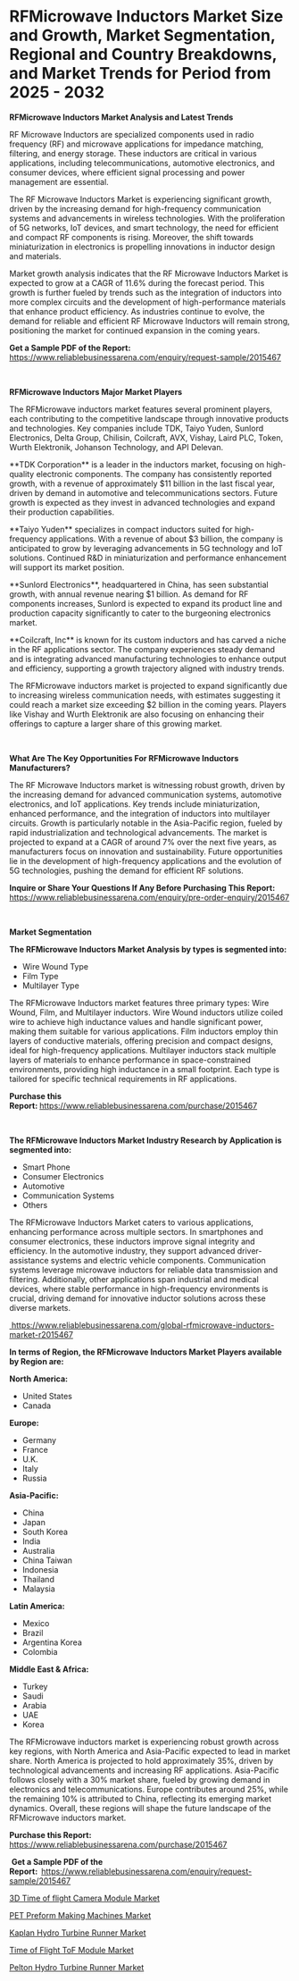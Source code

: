 <p><h1>RFMicrowave Inductors Market Size and Growth, Market Segmentation, Regional and Country Breakdowns, and Market Trends for Period from 2025 -  2032</h1></p><p><strong>RFMicrowave Inductors Market Analysis and Latest Trends</strong></p>
<p><p>RF Microwave Inductors are specialized components used in radio frequency (RF) and microwave applications for impedance matching, filtering, and energy storage. These inductors are critical in various applications, including telecommunications, automotive electronics, and consumer devices, where efficient signal processing and power management are essential.</p><p>The RF Microwave Inductors Market is experiencing significant growth, driven by the increasing demand for high-frequency communication systems and advancements in wireless technologies. With the proliferation of 5G networks, IoT devices, and smart technology, the need for efficient and compact RF components is rising. Moreover, the shift towards miniaturization in electronics is propelling innovations in inductor design and materials.</p><p>Market growth analysis indicates that the RF Microwave Inductors Market is expected to grow at a CAGR of 11.6% during the forecast period. This growth is further fueled by trends such as the integration of inductors into more complex circuits and the development of high-performance materials that enhance product efficiency. As industries continue to evolve, the demand for reliable and efficient RF Microwave Inductors will remain strong, positioning the market for continued expansion in the coming years.</p></p>
<p><strong>Get a Sample PDF of the Report:&nbsp;</strong> <a href="https://www.reliablebusinessarena.com/enquiry/request-sample/2015467?utm_campaign=2217&utm_medium=2&utm_source=Github&utm_content=ia&utm_term=29032025&utm_id=rfmicrowave-inductors">https://www.reliablebusinessarena.com/enquiry/request-sample/2015467</a></p>
<p>&nbsp;</p>
<p><strong>RFMicrowave Inductors Major Market Players</strong></p>
<p><p>The RFMicrowave inductors market features several prominent players, each contributing to the competitive landscape through innovative products and technologies. Key companies include TDK, Taiyo Yuden, Sunlord Electronics, Delta Group, Chilisin, Coilcraft, AVX, Vishay, Laird PLC, Token, Wurth Elektronik, Johanson Technology, and API Delevan.</p><p>**TDK Corporation** is a leader in the inductors market, focusing on high-quality electronic components. The company has consistently reported growth, with a revenue of approximately $11 billion in the last fiscal year, driven by demand in automotive and telecommunications sectors. Future growth is expected as they invest in advanced technologies and expand their production capabilities.</p><p>**Taiyo Yuden** specializes in compact inductors suited for high-frequency applications. With a revenue of about $3 billion, the company is anticipated to grow by leveraging advancements in 5G technology and IoT solutions. Continued R&D in miniaturization and performance enhancement will support its market position.</p><p>**Sunlord Electronics**, headquartered in China, has seen substantial growth, with annual revenue nearing $1 billion. As demand for RF components increases, Sunlord is expected to expand its product line and production capacity significantly to cater to the burgeoning electronics market.</p><p>**Coilcraft, Inc** is known for its custom inductors and has carved a niche in the RF applications sector. The company experiences steady demand and is integrating advanced manufacturing technologies to enhance output and efficiency, supporting a growth trajectory aligned with industry trends.</p><p>The RFMicrowave inductors market is projected to expand significantly due to increasing wireless communication needs, with estimates suggesting it could reach a market size exceeding $2 billion in the coming years. Players like Vishay and Wurth Elektronik are also focusing on enhancing their offerings to capture a larger share of this growing market.</p></p>
<p>&nbsp;</p>
<p><strong>What Are The Key Opportunities For RFMicrowave Inductors Manufacturers?</strong></p>
<p><p>The RF Microwave Inductors market is witnessing robust growth, driven by the increasing demand for advanced communication systems, automotive electronics, and IoT applications. Key trends include miniaturization, enhanced performance, and the integration of inductors into multilayer circuits. Growth is particularly notable in the Asia-Pacific region, fueled by rapid industrialization and technological advancements. The market is projected to expand at a CAGR of around 7% over the next five years, as manufacturers focus on innovation and sustainability. Future opportunities lie in the development of high-frequency applications and the evolution of 5G technologies, pushing the demand for efficient RF solutions.</p></p>
<p><strong>Inquire or Share Your Questions If Any Before Purchasing This Report:</strong> <a href="https://www.reliablebusinessarena.com/enquiry/pre-order-enquiry/2015467?utm_campaign=2217&utm_medium=2&utm_source=Github&utm_content=ia&utm_term=29032025&utm_id=rfmicrowave-inductors">https://www.reliablebusinessarena.com/enquiry/pre-order-enquiry/2015467</a></p>
<p>&nbsp;</p>
<p><strong>Market Segmentation</strong></p>
<p><strong>The RFMicrowave Inductors Market Analysis by types is segmented into:</strong></p>
<p><ul><li>Wire Wound Type</li><li>Film Type</li><li>Multilayer Type</li></ul></p>
<p><p>The RFMicrowave Inductors market features three primary types: Wire Wound, Film, and Multilayer inductors. Wire Wound inductors utilize coiled wire to achieve high inductance values and handle significant power, making them suitable for various applications. Film inductors employ thin layers of conductive materials, offering precision and compact designs, ideal for high-frequency applications. Multilayer inductors stack multiple layers of materials to enhance performance in space-constrained environments, providing high inductance in a small footprint. Each type is tailored for specific technical requirements in RF applications.</p></p>
<p><strong>Purchase this Report:&nbsp;</strong><a href="https://www.reliablebusinessarena.com/purchase/2015467?utm_campaign=2217&utm_medium=2&utm_source=Github&utm_content=ia&utm_term=29032025&utm_id=rfmicrowave-inductors">https://www.reliablebusinessarena.com/purchase/2015467</a></p>
<p>&nbsp;</p>
<p><strong>The RFMicrowave Inductors Market Industry Research by Application is segmented into:</strong></p>
<p><ul><li>Smart Phone</li><li>Consumer Electronics</li><li>Automotive</li><li>Communication Systems</li><li>Others</li></ul></p>
<p><p>The RFMicrowave Inductors Market caters to various applications, enhancing performance across multiple sectors. In smartphones and consumer electronics, these inductors improve signal integrity and efficiency. In the automotive industry, they support advanced driver-assistance systems and electric vehicle components. Communication systems leverage microwave inductors for reliable data transmission and filtering. Additionally, other applications span industrial and medical devices, where stable performance in high-frequency environments is crucial, driving demand for innovative inductor solutions across these diverse markets.</p></p>
<p><a href="https://www.reliablebusinessarena.com/global-rfmicrowave-inductors-market-r2015467?utm_campaign=2217&utm_medium=2&utm_source=Github&utm_content=ia&utm_term=29032025&utm_id=rfmicrowave-inductors">&nbsp;https://www.reliablebusinessarena.com/global-rfmicrowave-inductors-market-r2015467</a></p>
<p><strong>In terms of Region, the RFMicrowave Inductors Market Players available by Region are:</strong></p>
<p>
    <p> <strong> North America: </strong>
        <ul>
            <li>United States</li>
            <li>Canada</li>
        </ul>
        </p> 
    <p> <strong> Europe: </strong>
        <ul>
            <li>Germany</li>
            <li>France</li>
            <li>U.K.</li>
            <li>Italy</li>
            <li>Russia</li>
        </ul>
        </p> 
    <p> <strong> Asia-Pacific: </strong>
        <ul>
            <li>China</li>
            <li>Japan</li>
            <li>South Korea</li>
            <li>India</li>
            <li>Australia</li>
            <li>China Taiwan</li>
            <li>Indonesia</li>
            <li>Thailand</li>
            <li>Malaysia</li>
        </ul>
        </p> 
    <p> <strong> Latin America: </strong>
        <ul>
            <li>Mexico</li>
            <li>Brazil</li>
            <li>Argentina Korea</li>
            <li>Colombia</li>
        </ul>
        </p> 
    <p> <strong> Middle East & Africa: </strong>
        <ul>
            <li>Turkey</li>
            <li>Saudi</li>
            <li>Arabia</li>
            <li>UAE</li>
            <li>Korea</li>
        </ul>
    </p>
    </p>
<p><p>The RFMicrowave inductors market is experiencing robust growth across key regions, with North America and Asia-Pacific expected to lead in market share. North America is projected to hold approximately 35%, driven by technological advancements and increasing RF applications. Asia-Pacific follows closely with a 30% market share, fueled by growing demand in electronics and telecommunications. Europe contributes around 25%, while the remaining 10% is attributed to China, reflecting its emerging market dynamics. Overall, these regions will shape the future landscape of the RFMicrowave inductors market.</p></p>
<p><strong>Purchase this Report: </strong><a href="https://www.reliablebusinessarena.com/purchase/2015467?utm_campaign=2217&utm_medium=2&utm_source=Github&utm_content=ia&utm_term=29032025&utm_id=rfmicrowave-inductors">https://www.reliablebusinessarena.com/purchase/2015467</a></p>
<p>&nbsp;<strong>Get a Sample PDF of the Report:&nbsp;&nbsp;</strong><a href="https://www.reliablebusinessarena.com/enquiry/request-sample/2015467?utm_campaign=2217&utm_medium=2&utm_source=Github&utm_content=ia&utm_term=29032025&utm_id=rfmicrowave-inductors">https://www.reliablebusinessarena.com/enquiry/request-sample/2015467</a></p>
<p><strong></strong></p>
<p><p><a href="https://github.com/miehldobin1w/Market-Research-Report-List-1/blob/main/3d-time-of-flight-camera-module-market.md?utm_campaign=2217&utm_medium=2&utm_source=Github&utm_content=ia&utm_term=29032025&utm_id=rfmicrowave-inductors">3D Time of flight Camera Module Market</a></p><p><a href="https://www.linkedin.com/pulse/future-market-trends-pet-preform-making-machines-forecasting-jmmrf?utm_campaign=2217&utm_medium=2&utm_source=Github&utm_content=ia&utm_term=29032025&utm_id=rfmicrowave-inductors">PET Preform Making Machines Market</a></p><p><a href="https://www.linkedin.com/pulse/kaplan-hydro-turbine-runner-market-size-growth-type-application-fwckc?utm_campaign=2217&utm_medium=2&utm_source=Github&utm_content=ia&utm_term=29032025&utm_id=rfmicrowave-inductors">Kaplan Hydro Turbine Runner Market</a></p><p><a href="https://github.com/delcirodda4f/Market-Research-Report-List-1/blob/main/time-of-flight-tof-module-market.md?utm_campaign=2217&utm_medium=2&utm_source=Github&utm_content=ia&utm_term=29032025&utm_id=rfmicrowave-inductors">Time of Flight ToF Module Market</a></p><p><a href="https://www.linkedin.com/pulse/data-global-pelton-hydro-turbine-runner-markets-share-6gymc?utm_campaign=2217&utm_medium=2&utm_source=Github&utm_content=ia&utm_term=29032025&utm_id=rfmicrowave-inductors">Pelton Hydro Turbine Runner Market</a></p></p>
